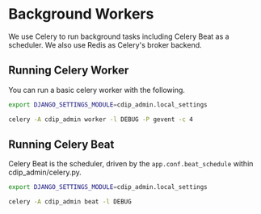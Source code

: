 # Background Workers

We use Celery to run background tasks including Celery Beat as a scheduler. We also use Redis as Celery's broker backend.

## Running Celery Worker

You can run a basic celery worker with the following.

```bash
export DJANGO_SETTINGS_MODULE=cdip_admin.local_settings

celery -A cdip_admin worker -l DEBUG -P gevent -c 4
```

## Running Celery Beat

Celery Beat is the scheduler, driven by the `app.conf.beat_schedule` within cdip_admin/celery.py.

```bash
export DJANGO_SETTINGS_MODULE=cdip_admin.local_settings

celery -A cdip_admin beat -l DEBUG
```
